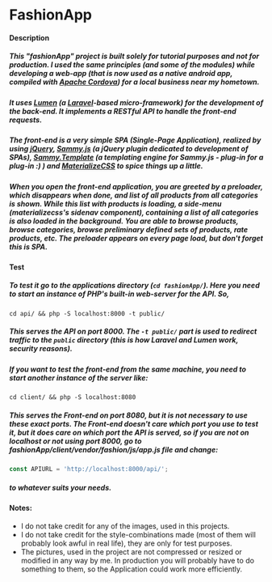 # FashionApp

#### Description

##### This "fashionApp" project is built solely for tutorial purposes and not for production. I used the same principles (and some of the modules) while developing a web-app (that is now used as a native android app, compiled with [Apache Cordova](https://cordova.apache.org/)) for a local business near my hometown.
##### It uses [Lumen](https://lumen.laravel.com/) (a [Laravel](https://laravel.com/)-based micro-framework) for the development of the back-end. It implements a RESTful API to handle the front-end requests.
##### The front-end is a very simple SPA (Single-Page Application), realized by using [jQuery](https://jquery.com/), [Sammy.js](http://sammyjs.org/) (a jQuery plugin dedicated to development of SPAs), [Sammy.Template](https://github.com/quirkey/sammy/blob/master/lib/plugins/sammy.template.js) (a templating engine for Sammy.js - plug-in for a plug-in :) ) and [MaterializeCSS](https://materializecss.com) to spice things up a little.

##### When you open the front-end application, you are greeted by a preloader, which disappears when done, and list of all products from all categories is shown. While this list with products is loading, a side-menu (materializecss's sidenav component), containing a list of all categories is also loaded in the background. You are able to browse products, browse categories, browse preliminary defined sets of products, rate products, etc. The preloader appears on every page load, but don't forget this is SPA.

#### Test
##### To test it go to the applications directory (`cd fashionApp/`). Here you need to start an instance of PHP's built-in web-server for the API. So, 
```
cd api/ && php -S localhost:8000 -t public/
```
##### This serves the API on port 8000. The `-t public/` part is used to redirect traffic to the `public` directory (this is how Laravel and Lumen work, security reasons).
##### If you want to test the front-end from the same machine, you need to start another instance of the server like:
```
cd client/ && php -S localhost:8080
```

##### This serves the Front-end on port 8080, but it is not necessary to use these exact ports. The Front-end doesn't care which port you use to test it, but it does care on which port the API is served, so if you are not on localhost or not using port 8000, go to fashionApp/client/vendor/fashion/js/app.js file and change:
```javascript
const APIURL = 'http://localhost:8000/api/';
```
##### to whatever suits your needs.


#### Notes:
* I do not take credit for any of the images, used in this projects.
* I do not take credit for the style-combinations made (most of them will probably look awful in real life), they are only for test purposes.
* The pictures, used in the project are not compressed or resized or modified in any way by me. In production you will probably have to do something to them, so the Application could work more efficiently.
